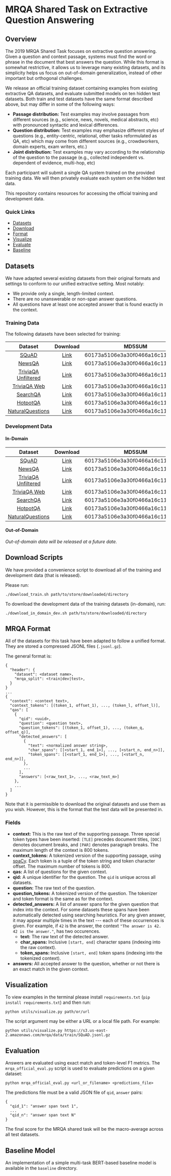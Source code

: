 # MRQA Shared Task on Extractive Question Answering

## Overview

The 2019 MRQA Shared Task focuses on extractive question answering. Given a question and context passage, systems must find the word or phrase in the document that best answers the question. While this format is somewhat restrictive, it allows us to leverage many existing datasets, and its simplicity helps us focus on out-of-domain generalization, instead of other important but orthogonal challenges.

We release an official training dataset containing examples from existing extractive QA datasets, and evaluate submitted models on ten hidden test datasets. Both train and test datasets have the same format described above, but may differ in some of the following ways:

- **Passage distribution:** Test examples may involve passages from different sources (e.g., science, news, novels, medical abstracts, etc) with pronounced syntactic and lexical differences.
- **Question distribution:** Test examples may emphasize different styles of questions (e.g., entity-centric, relational, other tasks reformulated as QA, etc) which may come from different sources (e.g., crowdworkers, domain experts, exam writers, etc.)
- **Joint distribution:** Test examples may vary according to the relationship of the question to the passage (e.g., collected independent vs. dependent of evidence, multi-hop, etc)

Each participant will submit a single QA system trained on the provided training data. We will then privately evaluate each system on the hidden test data.

This repository contains resources for accessing the official training and development data.

### Quick Links

- [Datasets](#datasets)
- [Download](#download-scripts)
- [Format](#dataset-format)
- [Visualize](#visualization)
- [Evaluate](#evaluation)
- [Baseline](#baseline-model)

## Datasets

We have adapted several existing datasets from their original formats and settings to conform to our unified extractive setting. Most notably:

- We provide only a single, length-limited context.
- There are no unanswerable or non-span answer questions.
- All questions have at least one accepted answer that is found exactly in the context.

### Training Data

The following datasets have been selected for training:

| Dataset | Download | MD5SUM | Examples |
| :-----: | :-------:| :----: | :------: |
| [SQuAD](https://arxiv.org/abs/1606.05250) | [Link](https://s3.us-east-2.amazonaws.com/mrqa/data/train/SQuAD.jsonl.gz) | 60173a5106e3a30f0466a16c1170d001 | 86,588 |
| [NewsQA](https://arxiv.org/abs/1611.09830) | [Link](https://s3.us-east-2.amazonaws.com/mrqa/data/train/NewsQA.jsonl.gz) | 60173a5106e3a30f0466a16c1170d001 | 86,588 |
| [TriviaQA Unfiltered](https://arxiv.org/abs/1705.03551) | [Link](https://s3.us-east-2.amazonaws.com/mrqa/data/train/TriviaQA-unfilt.jsonl.gz) | 60173a5106e3a30f0466a16c1170d001 | 86,588 |
| [TriviaQA Web](https://arxiv.org/abs/1705.03551) | [Link](https://s3.us-east-2.amazonaws.com/mrqa/data/train/TriviaQA-web.jsonl.gz) | 60173a5106e3a30f0466a16c1170d001 | 86,588 |
| [SearchQA](https://arxiv.org/abs/1704.05179) | [Link](https://s3.us-east-2.amazonaws.com/mrqa/data/train/SearchQA.jsonl.gz) | 60173a5106e3a30f0466a16c1170d001 | 86,588 |
| [HotpotQA](https://arxiv.org/abs/1809.09600) | [Link](https://s3.us-east-2.amazonaws.com/mrqa/data/train/HotpotQA.jsonl.gz) | 60173a5106e3a30f0466a16c1170d001 | 86,588 |
| [NaturalQuestions](https://ai.google/research/pubs/pub47761) | [Link](https://s3.us-east-2.amazonaws.com/mrqa/data/train/NaturalQuestionsShort.jsonl.gz) | 60173a5106e3a30f0466a16c1170d001 | 86,588 |

### Development Data

#### In-Domain

| Dataset | Download | MD5SUM | Examples |
| :-----: | :-------:| :----: | :------: |
| [SQuAD](https://arxiv.org/abs/1606.05250) | [Link](https://s3.us-east-2.amazonaws.com/mrqa/data/dev/SQuAD.jsonl.gz) | 60173a5106e3a30f0466a16c1170d001 | 86,588 |
| [NewsQA](https://arxiv.org/abs/1611.09830) | [Link](https://s3.us-east-2.amazonaws.com/mrqa/data/dev/NewsQA.jsonl.gz) | 60173a5106e3a30f0466a16c1170d001 | 86,588 |
| [TriviaQA Unfiltered](https://arxiv.org/abs/1705.03551) | [Link](https://s3.us-east-2.amazonaws.com/mrqa/data/dev/TriviaQA-unfilt.jsonl.gz) | 60173a5106e3a30f0466a16c1170d001 | 86,588 |
| [TriviaQA Web](https://arxiv.org/abs/1705.03551) | [Link](https://s3.us-east-2.amazonaws.com/mrqa/data/dev/TriviaQA-web.jsonl.gz) | 60173a5106e3a30f0466a16c1170d001 | 86,588 |
| [SearchQA](https://arxiv.org/abs/1704.05179) | [Link](https://s3.us-east-2.amazonaws.com/mrqa/data/dev/SearchQA.jsonl.gz) | 60173a5106e3a30f0466a16c1170d001 | 86,588 |
| [HotpotQA](https://arxiv.org/abs/1809.09600) | [Link](https://s3.us-east-2.amazonaws.com/mrqa/data/dev/HotpotQA.jsonl.gz) | 60173a5106e3a30f0466a16c1170d001 | 86,588 |
| [NaturalQuestions](https://ai.google/research/pubs/pub47761) | [Link](https://s3.us-east-2.amazonaws.com/mrqa/data/dev/NaturalQuestionsShort.jsonl.gz) | 60173a5106e3a30f0466a16c1170d001 | 86,588 |

#### Out-of-Domain

*Out-of-domain data will be released at a future date.*

## Download Scripts

We have provided a convenience script to download all of the training and development data (that is released).

Please run:
```
./download_train.sh path/to/store/downloaded/directory
```

To download the development data of the training datasets (in-domain), run:
```
./download_in_domain_dev.sh path/to/store/downloaded/directory
```

## MRQA Format

All of the datasets for this task have been adapted to follow a unified format. They are stored a compressed JSONL files (`.jsonl.gz`).

The general format is:

```
{
  "header": {
    "dataset": <dataset name>,
    "mrqa_split": <train|dev|test>,
  }
}
...
{
  "context": <context text>,
  "context_tokens": [(token_1, offset_1), ..., (token_l, offset_l)],
  "qas": [
    {
      "qid": <uuid>,
      "question": <question text>,
      "question_tokens": [(token_1, offset_1), ..., (token_q, offset_q)],
      "detected_answers": [
        {
          "text": <normalized answer string>,
          "char_spans": [[<start_1, end_1>], ..., [<start_n, end_n>]],
          "token_spans": [[<start_1, end_1>], ..., [<start_n, end_n>]],
        },
        ...
      ],
      "answers": [<raw_text_1>, ..., <raw_text_m>]
    },
    ...
  ]
}
```

Note that it is permissible to download the original datasets and use them as you wish. However, this is the format that the test data will be presented in.

### Fields

- **context:** This is the raw text of the supporting passage. Three special token types have been inserted: `[TLE]` precedes document titles, `[DOC]` denotes document breaks, and `[PAR]` denotes paragraph breaks. The maximum length of the context is 800 tokens.
- **context_tokens:** A tokenized version of the supporting passage, using [spaCy](spacy.io). Each token is a tuple of the token string and token character offset. The maximum number of tokens is 800.
- **qas:** A list of questions for the given context.
- **qid:** A unique identifier for the question. The `qid` is unique across all datasets.
- **question:** The raw text of the question.
- **question_tokens:** A tokenized version of the question. The tokenizer and token format is the same as for the context.
- **detected_answers:** A list of answer spans for the given question that index into the context. For some datasets these spans have been automatically detected using searching heuristics. For any given answer, it may appear multiple times in the text --- each of these occurrences is given. For example, if `42` is the answer, the context `"The answer is 42. 42 is the answer."`, has two occurences.
  - **text:** The raw text of the detected answer.
  - **char_spans:** Inclusive `[start, end]` character spans (indexing into the raw context).
  - **token_spans:** Inclusive `[start, end]` token spans (indexing into the tokenized context).
- **answers:** All accepted answer to the question, whether or not there is an exact match in the given context.


## Visualization

To view examples in the terminal please install `requirements.txt` (`pip install requirements.txt`) and then run:
```
python utils/visualize.py path/or/url
```

The script argument may be either a URL or a local file path. For example:

```
python utils/visualize.py https://s3.us-east-2.amazonaws.com/mrqa/data/train/SQuAD.jsonl.gz
```

## Evaluation

Answers are evaluated using exact match and token-level F1 metrics. The `mrqa_official_eval.py` script is used to evaluate predictions on a given dataset:

```
python mrqa_official_eval.py <url_or_filename> <predictions_file>
```

The predictions file must be a valid JSON file of `qid`, `answer` pairs:

```
{
  "qid_1": "answer span text 1",
  ...
  "qid_n": "answer span text N"
}
```

The final score for the MRQA shared task will be the macro-average across all test datasets.

## Baseline Model

An implementation of a simple multi-task BERT-based baseline model is available in the `baseline` directory. 
